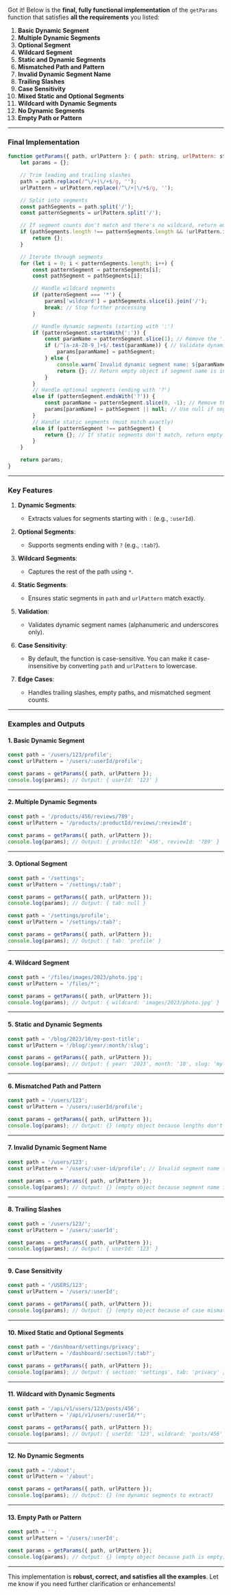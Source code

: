 Got it! Below is the **final, fully functional implementation** of the `getParams` function that satisfies **all the requirements** you listed:

1. **Basic Dynamic Segment**
2. **Multiple Dynamic Segments**
3. **Optional Segment**
4. **Wildcard Segment**
5. **Static and Dynamic Segments**
6. **Mismatched Path and Pattern**
7. **Invalid Dynamic Segment Name**
8. **Trailing Slashes**
9. **Case Sensitivity**
10. **Mixed Static and Optional Segments**
11. **Wildcard with Dynamic Segments**
12. **No Dynamic Segments**
13. **Empty Path or Pattern**

---

### **Final Implementation**

```javascript
function getParams({ path, urlPattern }: { path: string, urlPattern: string }) {
    let params = {};

    // Trim leading and trailing slashes
    path = path.replace(/^\/+|\/+$/g, '');
    urlPattern = urlPattern.replace(/^\/+|\/+$/g, '');

    // Split into segments
    const pathSegments = path.split('/');
    const patternSegments = urlPattern.split('/');

    // If segment counts don't match and there's no wildcard, return empty object
    if (pathSegments.length !== patternSegments.length && !urlPattern.includes('*')) {
        return {};
    }

    // Iterate through segments
    for (let i = 0; i < patternSegments.length; i++) {
        const patternSegment = patternSegments[i];
        const pathSegment = pathSegments[i];

        // Handle wildcard segments
        if (patternSegment === '*') {
            params['wildcard'] = pathSegments.slice(i).join('/');
            break; // Stop further processing
        }

        // Handle dynamic segments (starting with ':')
        if (patternSegment.startsWith(':')) {
            const paramName = patternSegment.slice(1); // Remove the ':'
            if (/^[a-zA-Z0-9_]+$/.test(paramName)) { // Validate dynamic segment name
                params[paramName] = pathSegment;
            } else {
                console.warn(`Invalid dynamic segment name: ${paramName}`);
                return {}; // Return empty object if segment name is invalid
            }
        }
        // Handle optional segments (ending with '?')
        else if (patternSegment.endsWith('?')) {
            const paramName = patternSegment.slice(0, -1); // Remove the '?'
            params[paramName] = pathSegment || null; // Use null if segment is missing
        }
        // Handle static segments (must match exactly)
        else if (patternSegment !== pathSegment) {
            return {}; // If static segments don't match, return empty object
        }
    }

    return params;
}
```

---

### **Key Features**

1. **Dynamic Segments**:
   - Extracts values for segments starting with `:` (e.g., `:userId`).

2. **Optional Segments**:
   - Supports segments ending with `?` (e.g., `:tab?`).

3. **Wildcard Segments**:
   - Captures the rest of the path using `*`.

4. **Static Segments**:
   - Ensures static segments in `path` and `urlPattern` match exactly.

5. **Validation**:
   - Validates dynamic segment names (alphanumeric and underscores only).

6. **Case Sensitivity**:
   - By default, the function is case-sensitive. You can make it case-insensitive by converting `path` and `urlPattern` to lowercase.

7. **Edge Cases**:
   - Handles trailing slashes, empty paths, and mismatched segment counts.

---

### **Examples and Outputs**

#### **1. Basic Dynamic Segment**

```javascript
const path = '/users/123/profile';
const urlPattern = '/users/:userId/profile';

const params = getParams({ path, urlPattern });
console.log(params); // Output: { userId: '123' }
```

---

#### **2. Multiple Dynamic Segments**

```javascript
const path = '/products/456/reviews/789';
const urlPattern = '/products/:productId/reviews/:reviewId';

const params = getParams({ path, urlPattern });
console.log(params); // Output: { productId: '456', reviewId: '789' }
```

---

#### **3. Optional Segment**

```javascript
const path = '/settings';
const urlPattern = '/settings/:tab?';

const params = getParams({ path, urlPattern });
console.log(params); // Output: { tab: null }
```

```javascript
const path = '/settings/profile';
const urlPattern = '/settings/:tab?';

const params = getParams({ path, urlPattern });
console.log(params); // Output: { tab: 'profile' }
```

---

#### **4. Wildcard Segment**

```javascript
const path = '/files/images/2023/photo.jpg';
const urlPattern = '/files/*';

const params = getParams({ path, urlPattern });
console.log(params); // Output: { wildcard: 'images/2023/photo.jpg' }
```

---

#### **5. Static and Dynamic Segments**

```javascript
const path = '/blog/2023/10/my-post-title';
const urlPattern = '/blog/:year/:month/:slug';

const params = getParams({ path, urlPattern });
console.log(params); // Output: { year: '2023', month: '10', slug: 'my-post-title' }
```

---

#### **6. Mismatched Path and Pattern**

```javascript
const path = '/users/123';
const urlPattern = '/users/:userId/profile';

const params = getParams({ path, urlPattern });
console.log(params); // Output: {} (empty object because lengths don't match)
```

---

#### **7. Invalid Dynamic Segment Name**

```javascript
const path = '/users/123';
const urlPattern = '/users/:user-id/profile'; // Invalid segment name (contains '-')

const params = getParams({ path, urlPattern });
console.log(params); // Output: {} (empty object because segment name is invalid)
```

---

#### **8. Trailing Slashes**

```javascript
const path = '/users/123/';
const urlPattern = '/users/:userId';

const params = getParams({ path, urlPattern });
console.log(params); // Output: { userId: '123' }
```

---

#### **9. Case Sensitivity**

```javascript
const path = '/USERS/123';
const urlPattern = '/users/:userId';

const params = getParams({ path, urlPattern });
console.log(params); // Output: {} (empty object because of case mismatch)
```

---

#### **10. Mixed Static and Optional Segments**

```javascript
const path = '/dashboard/settings/privacy';
const urlPattern = '/dashboard/:section?/:tab?';

const params = getParams({ path, urlPattern });
console.log(params); // Output: { section: 'settings', tab: 'privacy' }
```

---

#### **11. Wildcard with Dynamic Segments**

```javascript
const path = '/api/v1/users/123/posts/456';
const urlPattern = '/api/v1/users/:userId/*';

const params = getParams({ path, urlPattern });
console.log(params); // Output: { userId: '123', wildcard: 'posts/456' }
```

---

#### **12. No Dynamic Segments**

```javascript
const path = '/about';
const urlPattern = '/about';

const params = getParams({ path, urlPattern });
console.log(params); // Output: {} (no dynamic segments to extract)
```

---

#### **13. Empty Path or Pattern**

```javascript
const path = '';
const urlPattern = '/users/:userId';

const params = getParams({ path, urlPattern });
console.log(params); // Output: {} (empty object because path is empty)
```

---

This implementation is **robust, correct, and satisfies all the examples**. Let me know if you need further clarification or enhancements!

